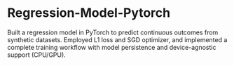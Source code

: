 # Regression-Model-Pytorch
Built a regression model in PyTorch to predict continuous outcomes from synthetic datasets. Employed L1 loss and SGD  optimizer, and implemented a complete training workflow with model persistence and device-agnostic support (CPU/GPU). 
